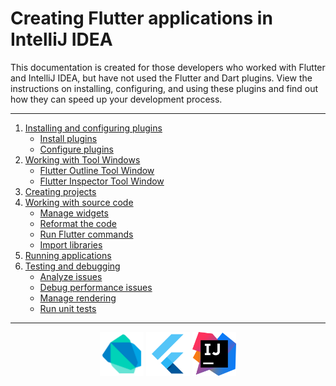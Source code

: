 # Creating Flutter applications in IntelliJ IDEA

This documentation is created for those developers who worked with Flutter and IntelliJ IDEA, but have not used the Flutter and Dart plugins. View the instructions on installing, configuring, and using these plugins and find out how they can speed up your development process.

---
1. [Installing and configuring plugins](https://github.com/jetpack-pizza/demo/blob/master/content/install-and-set-up-plugins.md)
    * [Install plugins](https://github.com/jetpack-pizza/demo/blob/master/content/install-and-set-up-plugins.md#install-plugins)
    * [Configure plugins](https://github.com/jetpack-pizza/demo/blob/master/content/install-and-set-up-plugins.md#configure-plugins)
2. [Working with Tool Windows](https://github.com/jetpack-pizza/demo/blob/master/content/tool-windows.md)
    * [Flutter Outline Tool Window](https://github.com/jetpack-pizza/demo/blob/master/content/tool-windows.md#flutter-outline-tool-window)
    * [Flutter Inspector Tool Window](https://github.com/jetpack-pizza/demo/blob/master/content/tool-windows.md#flutter-inspector-tool-window)
3. [Creating projects](https://github.com/jetpack-pizza/demo/blob/master/content/creating-projects.md)
4. [Working with source code](https://github.com/jetpack-pizza/demo/blob/master/content/working-with-source-code.md)
    * [Manage widgets](https://github.com/jetpack-pizza/demo/blob/master/content/working-with-source-code.md#manage-widgets)
    * [Reformat the code](https://github.com/jetpack-pizza/demo/blob/master/content/working-with-source-code.md#reformat-the-code)
    * [Run Flutter commands](https://github.com/jetpack-pizza/demo/blob/master/content/working-with-source-code.md#run-flutter-commands)
    * [Import libraries](https://github.com/jetpack-pizza/demo/blob/master/content/working-with-source-code.md#import-libraries)
4. [Running applications](https://github.com/jetpack-pizza/demo/blob/master/content/running-applications.md)
5. [Testing and debugging](https://github.com/jetpack-pizza/demo/blob/master/content/testing-and-debugging.md)
    * [Analyze issues](https://github.com/jetpack-pizza/demo/blob/master/content/testing-and-debugging.md#analyze-issues)
    * [Debug performance issues](https://github.com/jetpack-pizza/demo/blob/master/content/testing-and-debugging.md#debug-performance-issues)
    * [Manage rendering](https://github.com/jetpack-pizza/demo/blob/master/content/testing-and-debugging.md#manage-rendering)
    * [Run unit tests](https://github.com/jetpack-pizza/demo/blob/master/content/testing-and-debugging.md#run-unit-tests)
---
<p align="center">
<img src="https://github.com/jetpack-pizza/demo/blob/master/img/dart.png" alt="Dart" width="70"/>
<img src="https://github.com/jetpack-pizza/demo/blob/master/img/flutter.png" alt="Flutter" width="70"/>  
<img src="https://github.com/jetpack-pizza/demo/blob/master/img/intellij_idea.png" alt="IntelliJ IDEA" width="70"/>  
</p>
